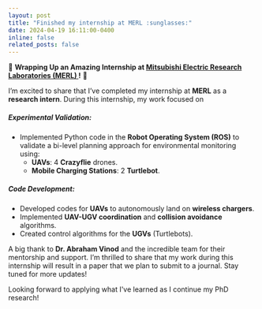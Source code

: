 ```yaml
---
layout: post
title: "Finished my internship at MERL :sunglasses:"
date: 2024-04-19 16:11:00-0400
inline: false
related_posts: false
---
```


🌟 **Wrapping Up an Amazing Internship at <a href="https://www.merl.com/">Mitsubishi Electric Research Laboratories (MERL) </a>!** 🌟

I’m excited to share that I’ve completed my internship at **MERL** as a **research intern**. During this internship, my
work focused on

##### Experimental Validation:

- Implemented Python code in the **Robot Operating System (ROS)** to validate a bi-level planning approach for environmental monitoring using:
  - **UAVs**: 4 **Crazyflie** drones.
  - **Mobile Charging Stations**: 2 **Turtlebot**.

##### Code Development:

- Developed codes for **UAVs** to autonomously land on **wireless chargers**.
- Implemented **UAV-UGV coordination** and **collision avoidance** algorithms.
- Created control algorithms for the **UGVs** (Turtlebots).

A big thank to **Dr. Abraham Vinod** and the incredible team for their mentorship and support. I’m thrilled to share 
that my work during this internship will result in a paper that we plan to submit to a journal. Stay tuned for more updates!

Looking forward to applying what I've learned as I continue my PhD research!
